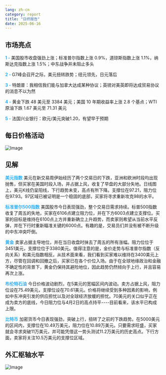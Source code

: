 ```yaml
---
lang: zh-cn
category: report
title: "日终报告"
date: 2025-06-16
---
```



<h2>市场亮点</h2>
<strong style="color: #2caef7;">1 - </strong> 美国股市收盘强劲上涨；标准普尔指数上涨 0.9%，道琼斯指数上涨 1.1%，纳斯达克指数上涨 1.5%；中东战争并未阻止多头

<strong style="color: #2caef7;">2 - </strong> G7峰会召开之际，美元扭转跌势；纽元领先，日元落后

<strong style="color: #2caef7;">3 - </strong> 特朗普：我相信我们能与加拿大达成某种协议；英镑对美英即将达成贸易协议的消息不以为然

<strong style="color: #2caef7;">4 - </strong> 黄金下跌 48 美元至 3384 美元；美国 10 年期收益率上涨 2.8 个基点；WTI 原油下跌 1.67 美元至 71.31 美元

<strong style="color: #2caef7;">5 - </strong> 法国兴业银行：欧元/美元突破1.20，有望早于预期




<h2>每日价格活动</h2>
<img src="https://markleighedu.github.io/img/Jun-2025/16-Jun-2025/price.jpg" alt="Image"/>

<h2>见解</h2>
<strong style="color: #2caef7;">美元指数</strong> 美元在新交易周伊始经历了两个交易日的下跌，亚洲和欧洲时段均出现抛售，但买家在美国时段入场，并占据上风，收复了早盘的大部分失地。日线图上，美元K线仍呈阳线，下行趋势未变，高点有所下降。支撑位在97.21，阻力位在97.93。97区域已被证明是一个稳固的底部，买家将寻求重新攻克98的水平。

<strong style="color: #2caef7;">标准普尔500指数</strong> 美国股市今日表现强劲，整个交易日需求持续。标普500指数收复了周五的失地，买家在6106点建立阻力位，并在下方6003点建立支撑位。买家的目标是维持在6100点上方并重新确立上升趋势，而卖家则希望从当前水平反弹，并在下行时重新瞄准关键的6000点。有趣的是，交易员们并没有被不断升级的中东冲突吓倒。

<strong style="color: #2caef7;">黄金</strong> 卖家占据主导地位，并在当日收盘时抹去了周五的所有涨幅。阻力位位于3451美元，支撑位位于3380美元。值得注意的是，金价走势与标准普尔指数（反向关系）和美元指数相反。从技术面来看，我们看到买家难以维持在3400美元上方，尽管在回调和回撤之后，买家已在各个价位入场。由于在全球地缘政治和金融不确定性的背景下，黄金仍保持其避险地位，因此趋势仍然倾向于上行，并且容易再次上涨。

<strong style="color: #2caef7;">布伦特石油</strong> 今日价格波动剧烈，在5美元的宽幅区间内波动。卖方占据上风，阻力位设在75.49美元，支撑位设在70.61美元。价格将继续受到多种因素的影响，例如中东冲突引发的供应担忧以及对全球经济放缓的担忧。70美元的关口似乎正在成为卖方的底线，今日阻力位与4月2日的高点持平----目前看来，该水平已构成上限。

<strong style="color: #2caef7;">比特币</strong> 加密货币今日表现强劲，突破上行，扭转了之前的下跌趋势。在5000美元的区间内，支撑位在10.49万美元，阻力位在10.89万美元。只要需求旺盛，买家就会寻求突破11万美元，并可能凭借这一势头测试11.2万美元的历史高点。下行方面，卖家将关注10.5万美元的支撑位区域。



<h2>外汇枢轴水平</h2>
<img src="https://markleighedu.github.io/img/Jun-2025/16-Jun-2025/pivot.jpg" alt="Image"/>